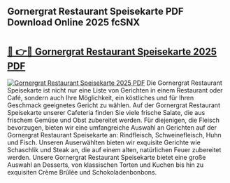 ## Gornergrat Restaurant Speisekarte PDF Download Online 2025 fcSNX

# <h2><a href="http://gca0irt.nevu.top/?p=Gornergrat+Restaurant+Speisekarte">🔗 👉🔴 Gornergrat Restaurant Speisekarte 2025 PDF</a></h2>

[![Gornergrat Restaurant Speisekarte 2025 PDF](https://i.imgur.com/dBaPXMq.png)](http://gca0irt.nevu.top/?p=Gornergrat+Restaurant+Speisekarte)
Die Gornergrat Restaurant Speisekarte ist nicht nur eine Liste von Gerichten in einem Restaurant oder Café, sondern auch Ihre Möglichkeit, ein köstliches und für Ihren Geschmack geeignetes Gericht zu wählen. Auf der Gornergrat Restaurant Speisekarte unserer Cafeteria finden Sie viele frische Salate, die aus frischem Gemüse und Obst zubereitet werden. Für diejenigen, die Fleisch bevorzugen, bieten wir eine umfangreiche Auswahl an Gerichten auf der Gornergrat Restaurant Speisekarte an: Rindfleisch, Schweinefleisch, Huhn und Fisch. Unseren Auserwählten bieten wir exquisite Gerichte wie Schaschlik und Steak an, die auf einem alten, natürlichen Feuer zubereitet werden. Unsere Gornergrat Restaurant Speisekarte bietet eine große Auswahl an Desserts, von klassischen Torten und Kuchen bis hin zu exquisiten Crème Brûlée und Schokoladenbonbons.
